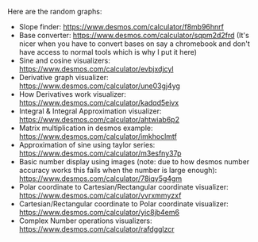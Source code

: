 Here are the random graphs: <br/>
- Slope finder: https://www.desmos.com/calculator/f8mb96hnrf
- Base converter: https://www.desmos.com/calculator/sqpm2d2frd (It's nicer when you have to convert bases on say a chromebook and don't have access to normal tools which is why I put it here)
- Sine and cosine visualizers: https://www.desmos.com/calculator/evbjxdjcyl
- Derivative graph visualizer: https://www.desmos.com/calculator/une03gj4yg
- How Derivatives work visualizer: https://www.desmos.com/calculator/kadqd5eivx
- Integral & Integral Approximation visualizer: https://www.desmos.com/calculator/ahtwiab6p2
- Matrix multiplication in desmos example: https://www.desmos.com/calculator/imkhoclmtf
- Approximation of sine using taylor series: https://www.desmos.com/calculator/m3esfny37p
- Basic number display using images (note: due to how desmos number accuracy works this fails when the number is large enough): https://www.desmos.com/calculator/78iqy5g4gm
- Polar coordinate to Cartesian/Rectangular coordinate visualizer: https://www.desmos.com/calculator/vvrxmmyzxf
- Cartesian/Rectangular coordinate to Polar coordinate visualizer: https://www.desmos.com/calculator/yic8jb4em6
- Complex Number operations visualizers: https://www.desmos.com/calculator/rafdgglzcr
